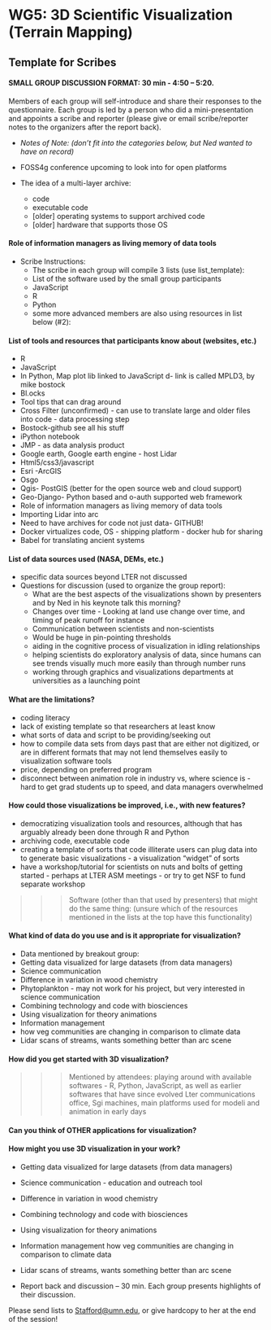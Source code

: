 WG5: 3D Scientific Visualization (Terrain Mapping)
=====

Template for Scribes
----

#### SMALL GROUP DISCUSSION FORMAT: 30 min - 4:50 – 5:20.  

Members of each group will self-introduce and share their responses to the questionnaire.  Each group is led by a person who did a mini-presentation and appoints a scribe and reporter (please give or email scribe/reporter notes to the organizers after the report back).


* *Notes of Note: (don’t fit into the categories below, but Ned wanted to have on record)*

* FOSS4g conference upcoming to look into for open platforms
* The idea of a multi-layer archive:
  * code
  * executable code
  * [older] operating systems to support archived code
  * [older] hardware that supports those OS

#### Role of information managers as living memory of data tools

* Scribe Instructions:
  * The scribe in each group will compile 3 lists (use list_template):
  * List of the software used by the small group participants
  * JavaScript
  * R
  * Python
  * some more advanced members are also using resources in list below (#2):

#### List of tools and resources that participants know about (websites, etc.)
  * R
  * JavaScript
  * In Python, Map plot lib linked to JavaScript d- link is called MPLD3, by mike bostock
  * Bl.ocks
  * Tool tips that can drag around
  * Cross Filter (unconfirmed) - can use to translate large and older files into code - data processing step
  * Bostock-github see all his stuff
  * iPython notebook
  * JMP - as data analysis product
  * Google earth, Google earth engine - host Lidar
  * Html5/css3/javascript
  * Esri -ArcGIS
  * Osgo
  * Qgis- PostGIS (better for the open source web and cloud support)
  * Geo-Django- Python based and o-auth supported web framework
  * Role of information managers as living memory of data tools
  * Importing Lidar into arc
  * Need to have archives for code not just data- GITHUB!
  * Docker virtualizes code, OS - shipping platform - docker hub for sharing
  * Babel for translating ancient systems

#### List of data sources used (NASA, DEMs, etc.)
  * specific data sources beyond LTER not discussed
  * Questions for discussion (used to organize the group report):
    * What are the best aspects of the visualizations shown by presenters and by Ned in his keynote talk this morning?
    * Changes over time - Looking at land use change over time, and timing of peak runoff for instance
    * Communication between scientists and non-scientists
    * Would be huge in pin-pointing thresholds
    * aiding in the cognitive process of visualization in idling relationships
    * helping scientists do exploratory analysis of data, since humans can see trends visually much more easily than through number runs
    * working through graphics and visualizations departments at universities as a launching point

#### What are the limitations?
  * coding literacy
  * lack of existing template so that researchers at least know
  * what sorts of data and script to be providing/seeking out
  * how to compile data sets from days past that are either not digitized, or are in different formats that may not lend themselves easily to visualization software tools
  * price, depending on preferred program
  * disconnect between animation role in industry vs, where science is - hard to get grad students up to speed, and data managers overwhelmed

#### How could those visualizations be improved, i.e., with new features?
  * democratizing visualization tools and resources, although that has arguably already been done through R and Python
  * archiving code, executable code
  * creating a template of sorts that code illiterate users can plug data into to generate basic visualizations - a visualization “widget” of sorts
  * have a workshop/tutorial for scientists on nuts and bolts of getting started - perhaps at LTER ASM meetings - or try to get NSF to fund separate workshop

>>>Software (other than that used by presenters) that might do the same thing: (unsure which of the resources mentioned in the lists at the top have this functionality)

#### What kind of data do you use and is it appropriate for visualization?  

* Data mentioned by breakout group:
* Getting data visualized for large datasets (from data managers)
* Science communication
* Difference in variation in wood chemistry
* Phytoplankton - may not work for his project, but very interested in science communication
* Combining technology and code with biosciences
* Using visualization for theory animations
* Information management
* how veg communities are changing in comparison to climate data
* Lidar scans of streams, wants something better than arc scene

#### How did you get started with 3D visualization?

>>>Mentioned by attendees:
playing around with available softwares - R, Python, JavaScript, as well as earlier softwares that have since evolved
Lter communications office, Sgi machines, main platforms used for modeli and animation in early days


#### Can you think of OTHER applications for visualization?

#### How might you use 3D visualization in your work?
* Getting data visualized for large datasets (from data managers)
* Science communication - education and outreach tool
* Difference in variation in wood chemistry
* Combining technology and code with biosciences
* Using visualization for theory animations
* Information management
 how veg communities are changing in comparison to climate data
* Lidar scans of streams, wants something better than arc scene

* Report back and discussion – 30 min.  Each group presents highlights of their discussion.

Please send lists to Stafford@umn.edu, or give hardcopy to her at the end of the session!
